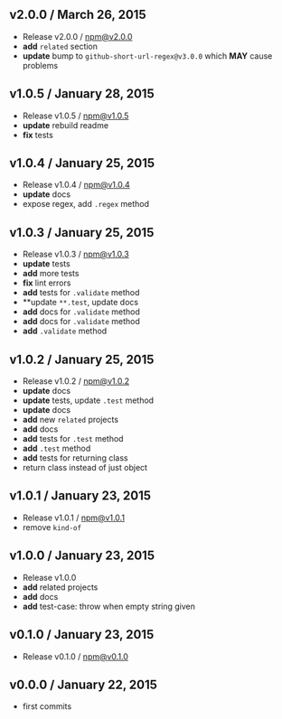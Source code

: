 

## v2.0.0 / March 26, 2015
- Release v2.0.0 / npm@v2.0.0
- **add** `related` section
- **update** bump to `github-short-url-regex@v3.0.0` which **MAY** cause problems

## v1.0.5 / January 28, 2015
- Release v1.0.5 / npm@v1.0.5
- **update** rebuild readme
- **fix** tests

## v1.0.4 / January 25, 2015
- Release v1.0.4 / npm@v1.0.4
- **update** docs
- expose regex, add `.regex` method

## v1.0.3 / January 25, 2015
- Release v1.0.3 / npm@v1.0.3
- **update** tests
- **add** more tests
- **fix** lint errors
- **add** tests for `.validate` method
- **update `**.test`, update docs
- **add** docs for `.validate` method
- **add** docs for `.validate` method
- **add** `.validate` method

## v1.0.2 / January 25, 2015
- Release v1.0.2 / npm@v1.0.2
- **update** docs
- **update** tests, update `.test` method
- **update** docs
- **add** new `related` projects
- **add** docs
- **add** tests for `.test` method
- **add** `.test` method
- **add** tests for returning class
- return class instead of just object

## v1.0.1 / January 23, 2015
- Release v1.0.1 / npm@v1.0.1
- remove `kind-of`

## v1.0.0 / January 23, 2015
- Release v1.0.0
- **add** related projects
- **add** docs
- **add** test-case: throw when empty string given

## v0.1.0 / January 23, 2015
- Release v0.1.0 / npm@v0.1.0

## v0.0.0 / January 22, 2015
- first commits